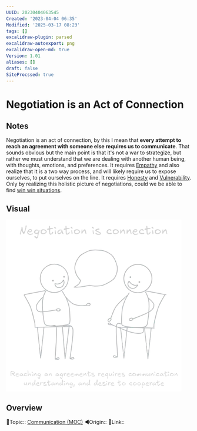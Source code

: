 ```yaml
---
UUID: 20230404063545
Created: '2023-04-04 06:35'
Modified: '2025-03-17 08:23'
tags: []
excalidraw-plugin: parsed
excalidraw-autoexport: png
excalidraw-open-md: true
Version: 1.01
aliases: []
draft: false
SiteProcssed: true
---
```


# Negotiation is an Act of Connection

## Notes

Negotiation is an act of connection, by this I mean that **every attempt to reach an agreement with someone else requires us to communicate**. That sounds obvious but the main point is that it's not a war to strategize, but rather we must understand that we are dealing with another human being, with thoughts, emotions, and preferences. It requires [Empathy](/notes/empathy.md) and also realize that it is a two way process, and will likely require us to expose ourselves, to put ourselves on the line. It requires [Honesty](/notes/honesty.md) and [Vulnerability](/notes/vulnerability.md). Only by realizing this holistic picture of negotiations, could we be able to find [win win situations](/notes/win-win-situations.md).

## Visual

![Negotiation is an act of connection.webp](/notes/negotiation-is-an-act-of-connection.webp)

## Overview
🔼Topic:: [Communication (MOC)](/mocs/communication-moc.md)
◀Origin::
🔗Link::

